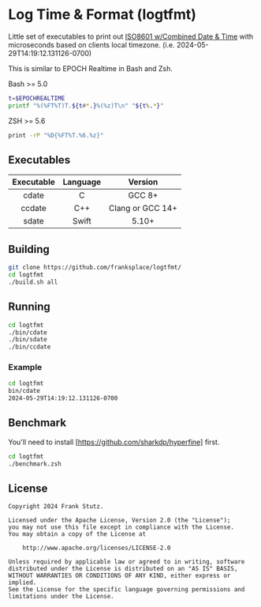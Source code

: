 # Log Time & Format (logtfmt)

Little set of executables to print out [ISO8601 w/Combined Date & Time](https://en.wikipedia.org/wiki/ISO_8601#Combined_date_and_time_representations "WikiPedia - ISO 8601 with Combined Date & Time") with microseconds based on clients local timezone.
(i.e. 2024-05-29T14:19:12.131126-0700)

This is similar to EPOCH Realtime in Bash and Zsh.

Bash >= 5.0

```sh
t=$EPOCHREALTIME
printf "%(%FT%T)T.${t#*.}%(%z)T\n" "${t%.*}"
```

ZSH >= 5.6

```sh
print -rP "%D{%FT%T.%6.%z}"
```

## Executables

Executable|Language|Version
:---:|:---:|:---:
cdate | C | GCC 8+
ccdate | C++ | Clang or GCC 14+
sdate | Swift | 5.10+

## Building

```sh
git clone https://github.com/franksplace/logtfmt/
cd logtfmt
./build.sh all
```

## Running

```sh
cd logtfmt
./bin/cdate
./bin/sdate
./bin/ccdate
```

### Example

```sh
cd logtfmt
bin/cdate
2024-05-29T14:19:12.131126-0700
```

## Benchmark

You'll need to install [https://github.com/sharkdp/hyperfine] first.

```sh
cd logtfmt
./benchmark.zsh
```

## License

```Text
Copyright 2024 Frank Stutz.

Licensed under the Apache License, Version 2.0 (the "License");
you may not use this file except in compliance with the License.
You may obtain a copy of the License at

    http://www.apache.org/licenses/LICENSE-2.0

Unless required by applicable law or agreed to in writing, software
distributed under the License is distributed on an "AS IS" BASIS,
WITHOUT WARRANTIES OR CONDITIONS OF ANY KIND, either express or implied.
See the License for the specific language governing permissions and
limitations under the License.
```
